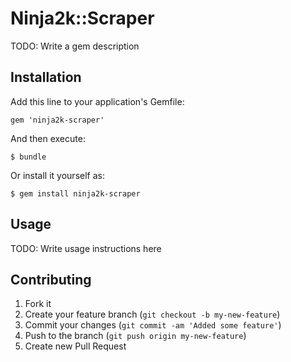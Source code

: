 # Ninja2k::Scraper

TODO: Write a gem description

## Installation

Add this line to your application's Gemfile:

    gem 'ninja2k-scraper'

And then execute:

    $ bundle

Or install it yourself as:

    $ gem install ninja2k-scraper

## Usage

TODO: Write usage instructions here

## Contributing

1. Fork it
2. Create your feature branch (`git checkout -b my-new-feature`)
3. Commit your changes (`git commit -am 'Added some feature'`)
4. Push to the branch (`git push origin my-new-feature`)
5. Create new Pull Request
